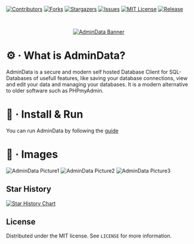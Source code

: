 [![Contributors][contributors-shield]][contributors-url]
[![Forks][forks-shield]][forks-url]
[![Stargazers][stars-shield]][stars-url]
[![Issues][issues-shield]][issues-url]
[![MIT License][license-shield]][license-url]
[![Release][release-shield]][release-url]

<br />
<p align="center">
  <a href="https://github.com/crocofied/AdminData">
    <picture>
        <source media="(prefers-color-scheme: dark)" srcset="https://i.imgur.com/4t6hVq1.png">
        <img alt="AdminData Banner" src="https://i.imgur.com/4t6hVq1.png">
    </picture>
  </a>
</p>

# ⚙️ · What is AdminData?

AdminData is a secure and modern self hosted Database Client for SQL-Databases of usefull features, like saving your database connections, view and edit your data and managing your databases. It is a modern alternative to older software such as PHPmyAdmin.

# 🚀 · Install & Run
You can run AdminData by following the [guide](https://www.admindata.xyz/install.html)

# 📸 · Images

<img alt="AdminData Picture1" src="https://zip.headlessdev.de/r/2024-10-05_12%3A46%3A02.png?compress=false">
<img alt="AdminData Picture2" src="https://zip.headlessdev.de/r/2024-10-05_12%3A47%3A49.png?compress=false">
<img alt="AdminData Picture3" src="https://i.imgur.com/pc648hO.png">

## Star History

<a href="https://star-history.com/#crocofied/AdminData&Date">
 <picture>
   <source media="(prefers-color-scheme: dark)" srcset="https://api.star-history.com/svg?repos=crocofied/AdminData&type=Date&theme=dark" />
   <source media="(prefers-color-scheme: light)" srcset="https://api.star-history.com/svg?repos=crocofied/AdminData&type=Date" />
   <img alt="Star History Chart" src="https://api.star-history.com/svg?repos=crocofied/AdminData&type=Date" />
 </picture>
</a>

## License

Distributed under the MIT license. See `LICENSE` for more information.


[contributors-shield]: https://img.shields.io/github/contributors/crocofied/AdminData.svg?style=for-the-badge

[contributors-url]: https://github.com/crocofied/AdminData/graphs/contributors

[forks-shield]: https://img.shields.io/github/forks/crocofied/AdminData.svg?style=for-the-badge

[forks-url]: https://github.com/crocofied/AdminData/network/members

[stars-shield]: https://img.shields.io/github/stars/crocofied/AdminData.svg?style=for-the-badge

[stars-url]: https://github.com/crocofied/AdminData/stargazers

[issues-shield]: https://img.shields.io/github/issues/crocofied/AdminData.svg?style=for-the-badge

[issues-url]: https://github.com/crocofied/AdminData/issues

[license-shield]: https://img.shields.io/github/license/crocofied/AdminData.svg?style=for-the-badge

[license-url]: https://github.com/crocofied/AdminData/blob/master/LICENSE

[release-shield]: https://img.shields.io/github/v/release/crocofied/AdminData.svg?style=for-the-badge

[release-url]: https://github.com/crocofied/AdminData/releases/latest
